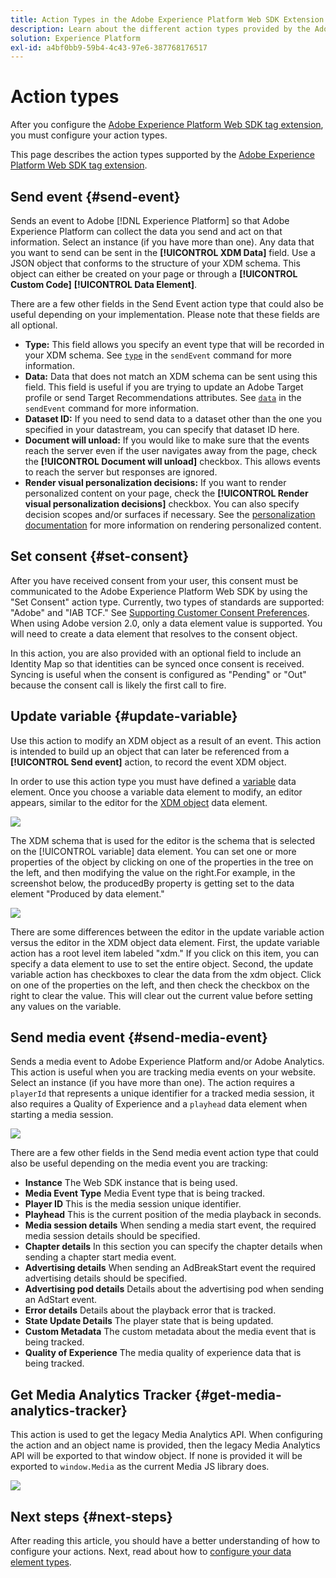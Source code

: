 ```yaml
---
title: Action Types in the Adobe Experience Platform Web SDK Extension
description: Learn about the different action types provided by the Adobe Experience Platform Web SDK tag extension.
solution: Experience Platform
exl-id: a4bf0bb9-59b4-4c43-97e6-387768176517
---
```


# Action types

After you configure the [Adobe Experience Platform Web SDK tag extension](web-sdk-extension-configuration.md), you must configure your action types.

This page describes the action types supported by the [Adobe Experience Platform Web SDK tag extension](web-sdk-extension-configuration.md).

## Send event {#send-event}

Sends an event to Adobe [!DNL Experience Platform] so that Adobe Experience Platform can collect the data you send and act on that information. Select an instance (if you have more than one). Any data that you want to send can be sent in the **[!UICONTROL XDM Data]** field. Use a JSON object that conforms to the structure of your XDM schema. This object can either be created on your page or through a **[!UICONTROL Custom Code]** **[!UICONTROL Data Element]**.

There are a few other fields in the Send Event action type that could also be useful depending on your implementation. Please note that these fields are all optional.

- **Type:** This field allows you specify an event type that will be recorded in your XDM schema. See [`type`](/help/web-sdk/commands/sendevent/type.md) in the `sendEvent` command for more information.
- **Data:** Data that does not match an XDM schema can be sent using this field. This field is useful if you are trying to update an Adobe Target profile or send Target Recommendations attributes. See [`data`](/help/web-sdk/commands/sendevent/data.md) in the `sendEvent` command for more information.<!--- **Merge ID:** If you would like to specify a merge ID for your event, you can do so in this field. Please note that the solutions downstream are not able to merge your event data at this time. -->
- **Dataset ID:** If you need to send data to a dataset other than the one you specified in your datastream, you can specify that dataset ID here.
- **Document will unload:** If you would like to make sure that the events reach the server even if the user navigates away from the page, check the **[!UICONTROL Document will unload]** checkbox. This allows events to reach the server but responses are ignored.
- **Render visual personalization decisions:** If you want to render personalized content on your page, check the **[!UICONTROL Render visual personalization decisions]** checkbox. You can also specify decision scopes and/or surfaces if necessary. See the [personalization documentation](/help/web-sdk/personalization/rendering-personalization-content.md#automatically-rendering-content) for more information on rendering personalized content.

## Set consent {#set-consent}

After you have received consent from your user, this consent must be communicated to the Adobe Experience Platform Web SDK by using the "Set Consent" action type. Currently, two types of standards are supported: "Adobe" and "IAB TCF." See [Supporting Customer Consent Preferences](/help/web-sdk/consent/supporting-consent.md). When using Adobe version 2.0, only a data element value is supported. You will need to create a data element that resolves to the consent object.

In this action, you are also provided with an optional field to include an Identity Map so that identities can be synced once consent is received. Syncing is useful when the consent is configured as "Pending" or "Out" because the consent call is likely the first call to fire.

## Update variable {#update-variable}

Use this action to modify an XDM object as a result of an event. This action is intended to build up an object that can later be referenced from a **[!UICONTROL Send event]** action, to record the event XDM object.

In order to use this action type you must have defined a [variable](data-element-types.md#variable) data element. Once you choose a variable data element to modify, an editor appears, similar to the editor for the [XDM object](data-element-types.md#xdm-object) data element.

![](assets/update-variable.png)

The XDM schema that is used for the editor is the schema that is selected on the [!UICONTROL variable] data element. You can set one or more properties of the object by clicking on one of the properties in the tree on the left, and then modifying the value on the right.For example, in the screenshot below, the producedBy property is getting set to the data element "Produced by data element."

![](assets/update-variable-set-property.png)

There are some differences between the editor in the update variable action versus the editor in the XDM object data element. First, the update variable action has a root level item labeled "xdm." If you click on this item, you can specify a data element to use to set the entire object. Second, the update variable action has checkboxes to clear the data from the xdm object. Click on one of the properties on the left, and then check the checkbox on the right to clear the value. This will clear out the current value before setting any values on the variable.

## Send media event {#send-media-event}

Sends a media event to Adobe Experience Platform and/or Adobe Analytics. This action is useful when you are tracking media events on your website. Select an instance (if you have more than one). The action requires a `playerId` that represents a unique identifier for a tracked media session, it also requires a Quality of Experience and a `playhead` data element when starting a media session.

![](assets/send-media-event.png)

There are a few other fields in the Send media event action type that could also be useful depending on the media event you are tracking:
- **Instance** The Web SDK instance that is being used.
- **Media Event Type** Media Event type that is being tracked.
- **Player ID** This is the media session unique identifier.
- **Playhead** This is the current position of the media playback in seconds.
- **Media session details** When sending a media start event, the required media session details should be specified.
- **Chapter details** In this section you can specify the chapter details when sending a chapter start media event.
- **Advertising details** When sending an AdBreakStart event the required advertising details should be specified.
- **Advertising pod details** Details about the advertising pod when sending an AdStart event.
- **Error details** Details about the playback error that is tracked.
- **State Update Details** The player state that is being updated.
- **Custom Metadata** The custom metadata about the media event that is being tracked.
- **Quality of Experience** The media quality of experience data that is being tracked.

## Get Media Analytics Tracker {#get-media-analytics-tracker}

This action is used to get the legacy Media Analytics API. When configuring the action and an object name is provided, then the legacy Media Analytics API will be exported to that window object. If none is provided it will be exported to `window.Media` as the current Media JS library does.

![](assets/get-media-analytics-tracker.png)

## Next steps {#next-steps}

After reading this article, you should have a better understanding of how to configure your actions. Next, read about how to [configure your data element types](data-element-types.md).
